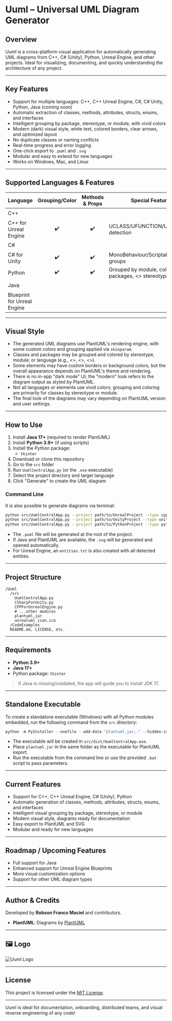 # Uuml – Universal UML Diagram Generator

## Overview

Uuml is a cross-platform visual application for automatically generating UML diagrams from C++, C# (Unity), Python, Unreal Engine, and other projects. Ideal for visualizing, documenting, and quickly understanding the architecture of any project.

---

## Key Features

- Support for multiple languages: C++, C++ Unreal Engine, C#, C# Unity, Python, Java (coming soon)
- Automatic extraction of classes, methods, attributes, structs, enums, and interfaces
- Intelligent grouping by package, stereotype, or module, with vivid colors
- Modern (dark) visual style, white text, colored borders, clear arrows, and optimized layout
- No duplicate classes or naming conflicts
- Real-time progress and error logging
- One-click export to `.puml` and `.svg`
- Modular and easy to extend for new languages
- Works on Windows, Mac, and Linux

---

## Supported Languages & Features

| Language                     | Grouping/Color | Methods & Props | Special Features                                | Planned/Future |
|------------------------------|:--------------:|:---------------:|------------------------------------------------|:--------------:|
| C++                          |                |                 |                                                |       ✔️       |
| C++ for Unreal Engine        |      ✔️        |       ✔️        | UCLASS/UFUNCTION/UPROPERTY detection           |                |
| C#                           |                |                 |                                                |       ✔️       |
| C# for Unity                 |      ✔️        |       ✔️        | MonoBehaviour/ScriptableObject groups          |                |
| Python                       |      ✔️        |       ✔️        | Grouped by module, colored packages, <<PythonClass>> stereotype |                |
| Java                         |                |                 |                                                |       ✔️       |
| Blueprint for Unreal Engine  |                |                 |                                                |       ✔️       |

---

## Visual Style

- The generated UML diagrams use PlantUML's rendering engine, with some custom colors and grouping applied via `skinparam`.
- Classes and packages may be grouped and colored by stereotype, module, or language (e.g., <<PythonClass>>, <<CppModule>>, <<MonoBehaviour>>).
- Some elements may have custom borders or background colors, but the overall appearance depends on PlantUML's theme and rendering.
- There is no in-app "dark mode" UI; the "modern" look refers to the diagram output as styled by PlantUML.
- Not all languages or elements use vivid colors; grouping and coloring are primarily for classes by stereotype or module.
- The final look of the diagrams may vary depending on PlantUML version and user settings.

---

## How to Use

1. Install **Java 17+** (required to render PlantUML)
2. Install **Python 3.9+** (if using scripts)
3. Install the Python package:
   - `tkinter`
4. Download or clone this repository
5. Go to the `src` folder
6. Run `UumlCentralApp.py` (or the `.exe` executable)
7. Select the project directory and target language
8. Click "Generate" to create the UML diagram

### Command Line

It is also possible to generate diagrams via terminal:

```bash
python src/UumlCentralApp.py --project path/to/UnrealProject --type cpp4ue
python src/UumlCentralApp.py --project path/to/UnityProject --type unity
python src/UumlCentralApp.py --project path/to/PythonProject --type python
```

- The `.puml` file will be generated at the root of the project.
- If Java and PlantUML are available, the `.svg` will be generated and opened automatically.
- For Unreal Engine, an `entities.txt` is also created with all detected entities.

---

## Project Structure

```
/Uuml
  /src
    UumlCentralApp.py
    CSharpForUnity.py
    CPPForUnrealEngine.py
    # ...other modules
    plantuml.jar
    unrealuml_icon.ico
  /CodeExamples
  README.md, LICENSE, etc.
```

---

## Requirements

- **Python 3.9+**
- **Java 17+**
- Python package: `tkinter`

> If Java is missing/outdated, the app will guide you to install JDK 17.

---

## Standalone Executable

To create a standalone executable (Windows) with all Python modules embedded, run the following command from the `src` directory:

```powershell
python -m PyInstaller --onefile --add-data "plantuml.jar;." --hidden-import=CPPForUnrealEngine --hidden-import=CSharpForUnity --hidden-import=CPPGenericUML UumlCentralApp.py
```
- The executable will be created in `src/dist/UumlCentralApp.exe`.
- Place `plantuml.jar` in the same folder as the executable for PlantUML export.
- Run the executable from the command line or use the provided `.bat` script to pass parameters.

---

## Current Features

- Support for C++, C++ Unreal Engine, C# (Unity), Python
- Automatic generation of classes, methods, attributes, structs, enums, and interfaces
- Intelligent visual grouping by package, stereotype, or module
- Modern visual style, diagrams ready for documentation
- Easy export to PlantUML and SVG
- Modular and ready for new languages

---

## Roadmap / Upcoming Features

- Full support for Java
- Enhanced support for Unreal Engine Blueprints
- More visual customization options
- Support for other UML diagram types

---

## Author & Credits

Developed by **Robson Franco Maciel** and contributors.

- **PlantUML**: Diagrams by [PlantUML](https://plantuml.com/)

---

## 🖼️ Logo

![Uuml Logo](images/logo.png)

---

## License

This project is licensed under the [MIT License](LICENSE).

---

Uuml is ideal for documentation, onboarding, distributed teams, and visual reverse engineering of any code!
